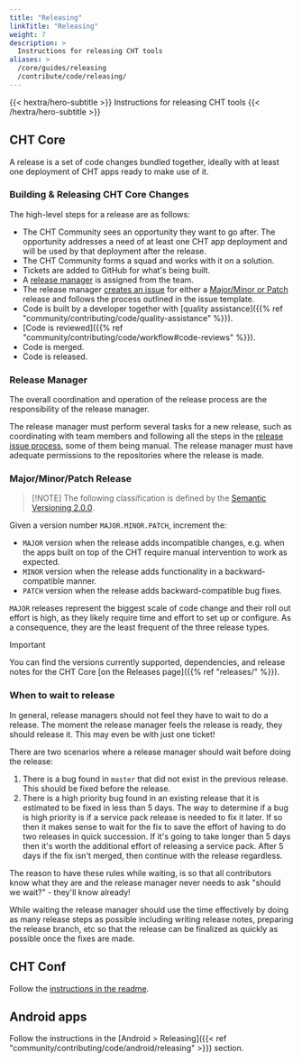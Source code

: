 ```yaml
---
title: "Releasing"
linkTitle: "Releasing"
weight: 7
description: >
  Instructions for releasing CHT tools
aliases: >
  /core/guides/releasing
  /contribute/code/releasing/
---
```


{{< hextra/hero-subtitle >}}
  Instructions for releasing CHT tools
{{< /hextra/hero-subtitle >}}

## CHT Core

A release is a set of code changes bundled together, ideally with at least one deployment of CHT apps ready to make use of it.

### Building & Releasing CHT Core Changes

The high-level steps for a release are as follows:

* The CHT Community sees an opportunity they want to go after. The opportunity addresses a need of at least one CHT app deployment and will be used by that deployment after the release.
* The CHT Community forms a squad and works with it on a solution.
* Tickets are added to GitHub for what's being built.
* A [release manager](#release-manager) is assigned from the team.
* The release manager [creates an issue](https://github.com/medic/cht-core/issues/new/choose) for either a [Major/Minor or Patch](#majorminorpatch-release) release and follows the process outlined in the issue template.
* Code is built by a developer together with [quality assistance]({{% ref "community/contributing/code/quality-assistance" %}}).
* [Code is reviewed]({{% ref "community/contributing/code/workflow#code-reviews" %}}).
* Code is merged.
* Code is released.

### Release Manager
The overall coordination and operation of the release process are the responsibility of the release manager.

The release manager must perform several tasks for a new release, such as coordinating with team members and following all the steps in the [release issue process](https://github.com/medic/cht-core/issues/new/choose), some of them being manual. The release manager must have adequate permissions to the repositories where the release is made.

### Major/Minor/Patch Release
> [!NOTE] The following classification is defined by the [Semantic Versioning 2.0.0](https://semver.org).

Given a version number `MAJOR.MINOR.PATCH`, increment the:
* `MAJOR` version when the release adds incompatible changes, e.g. when the apps built on top of the CHT require manual intervention to work as expected.
* `MINOR` version when the release adds functionality in a backward-compatible manner.
* `PATCH` version when the release adds backward-compatible bug fixes.

`MAJOR` releases represent the biggest scale of code change and their roll out effort is high, as they likely require time and effort to set up or configure. As a consequence, they are the least frequent of the three release types.

> [!IMPORTANT]  
> You can find the versions currently supported, dependencies, and release notes for the CHT Core [on the Releases page]({{% ref "releases/" %}}). 

### When to wait to release

In general, release managers should not feel they have to wait to do a release. The moment the release manager feels the release is ready, they should release it. This may even be with just one ticket!

There are two scenarios where a release manager should wait before doing the release:

1. There is a bug found in `master` that did not exist in the previous release.  This should be fixed before the release.
2. There is a high priority bug found in an existing release that it is estimated to be fixed in less than 5 days. The way to determine if a bug is high priority is if a service pack release is needed to fix it later. If so then it makes sense to wait for the fix to save the effort of having to do two releases in quick succession. If it's going to take longer than 5 days then it's worth the additional effort of releasing a service pack. After 5 days if the fix isn't merged, then continue with the release regardless.

The reason to have these rules while waiting, is so that all contributors know what they are and the release manager never needs to ask "should we wait?" - they'll know already!

While waiting the release manager should use the time effectively by doing as many release steps as possible including writing release notes, preparing the release branch, etc so that the release can be finalized as quickly as possible once the fixes are made.

## CHT Conf

Follow the [instructions in the readme](https://github.com/medic/cht-conf/#user-content-releasing).

## Android apps

Follow the instructions in the [Android > Releasing]({{< ref "community/contributing/code/android/releasing" >}}) section.
